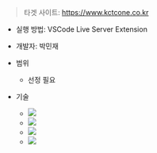 > 타겟 사이트: https://www.kctcone.co.kr

-   실행 방법: VSCode Live Server Extension

-   개발자: 박민재

-   범위

    -   선정 필요

-   기술
    -   <img src="https://img.shields.io/badge/HTML5-E34F26?style=flat-square&amp;logo=HTML5&amp;logoColor=white">
    -   <img src="https://img.shields.io/badge/CSS3-1572B6?style=flat-square&amp;logo=CSS3&amp;logoColor=white">
    -   <img src="https://img.shields.io/badge/JavaScript-F7DF1E?style=flat-square&amp;logo=Javascript&amp;logoColor=black">
    -   <img src="https://img.shields.io/badge/Github-181717?style=flat-square&amp;logo=Github&amp;logoColor=white">
